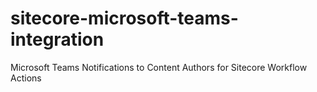 # sitecore-microsoft-teams-integration
Microsoft Teams Notifications to Content Authors for Sitecore Workflow Actions

